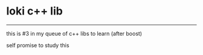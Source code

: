 # loki c++ lib

---

this is #3 in my queue of c++ libs to learn (after boost)

self promise to study this
